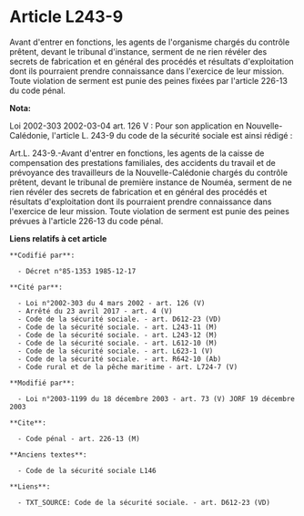 # Article L243-9

Avant d'entrer en fonctions, les agents de l'organisme chargés du contrôle prêtent, devant le tribunal d'instance, serment de
ne rien révéler des secrets de fabrication et en général des procédés et résultats d'exploitation dont ils pourraient prendre
connaissance dans l'exercice de leur mission. Toute violation de serment est punie des peines fixées par l'article 226-13 du
code pénal.

**Nota:**

Loi 2002-303 2002-03-04 art. 126 V : Pour son application en Nouvelle-Calédonie, l'article L. 243-9 du code de la sécurité
sociale est ainsi rédigé : 

Art.L. 243-9.-Avant d'entrer en fonctions, les agents de la caisse de compensation des prestations familiales, des accidents
du travail et de prévoyance des travailleurs de la Nouvelle-Calédonie chargés du contrôle prêtent, devant le tribunal de
première instance de Nouméa, serment de ne rien révéler des secrets de fabrication et en général des procédés et résultats
d'exploitation dont ils pourraient prendre connaissance dans l'exercice de leur mission. Toute violation de serment est punie
des peines prévues à l'article 226-13 du code pénal.

**Liens relatifs à cet article**

	**Codifié par**:

	  - Décret n°85-1353 1985-12-17

	**Cité par**:

	  - Loi n°2002-303 du 4 mars 2002 - art. 126 (V)
	  - Arrêté du 23 avril 2017 - art. 4 (V)
	  - Code de la sécurité sociale. - art. D612-23 (VD)
	  - Code de la sécurité sociale. - art. L243-11 (M)
	  - Code de la sécurité sociale. - art. L243-12 (M)
	  - Code de la sécurité sociale. - art. L612-10 (M)
	  - Code de la sécurité sociale. - art. L623-1 (V)
	  - Code de la sécurité sociale. - art. R642-10 (Ab)
	  - Code rural et de la pêche maritime - art. L724-7 (V)

	**Modifié par**:

	  - Loi n°2003-1199 du 18 décembre 2003 - art. 73 (V) JORF 19 décembre 2003

	**Cite**:

	  - Code pénal - art. 226-13 (M)

	**Anciens textes**:

	  - Code de la sécurité sociale L146

	**Liens**:

	  - TXT_SOURCE: Code de la sécurité sociale. - art. D612-23 (VD)
